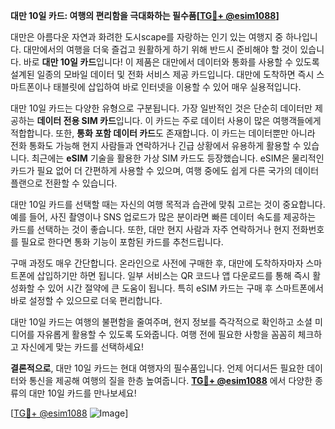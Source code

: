 **대만 10일 카드: 여행의 편리함을 극대화하는 필수품[[TG💪+ @esim1088](https://t.me/s/esim1088)]**

대만은 아름다운 자연과 화려한 도시scape를 자랑하는 인기 있는 여행지 중 하나입니다. 대만에서의 여행을 더욱 즐겁고 원활하게 하기 위해 반드시 준비해야 할 것이 있습니다. 바로 **대만 10일 카드**입니다! 이 제품은 대만에서 데이터와 통화를 사용할 수 있도록 설계된 일종의 모바일 데이터 및 전화 서비스 제공 카드입니다. 대만에 도착하면 즉시 스마트폰이나 태블릿에 삽입하여 바로 인터넷을 이용할 수 있어 매우 실용적입니다.

대만 10일 카드는 다양한 유형으로 구분됩니다. 가장 일반적인 것은 단순히 데이터만 제공하는 **데이터 전용 SIM 카드**입니다. 이 카드는 주로 데이터 사용이 많은 여행객들에게 적합합니다. 또한, **통화 포함 데이터 카드**도 존재합니다. 이 카드는 데이터뿐만 아니라 전화 통화도 가능해 현지 사람들과 연락하거나 긴급 상황에서 유용하게 활용할 수 있습니다. 최근에는 **eSIM** 기술을 활용한 가상 SIM 카드도 등장했습니다. eSIM은 물리적인 카드가 필요 없어 더 간편하게 사용할 수 있으며, 여행 중에도 쉽게 다른 국가의 데이터 플랜으로 전환할 수 있습니다.

대만 10일 카드를 선택할 때는 자신의 여행 목적과 습관에 맞춰 고르는 것이 중요합니다. 예를 들어, 사진 촬영이나 SNS 업로드가 많은 분이라면 빠른 데이터 속도를 제공하는 카드를 선택하는 것이 좋습니다. 또한, 대만 현지 사람과 자주 연락하거나 현지 전화번호를 필요로 한다면 통화 기능이 포함된 카드를 추천드립니다.

구매 과정도 매우 간단합니다. 온라인으로 사전에 구매한 후, 대만에 도착하자마자 스마트폰에 삽입하기만 하면 됩니다. 일부 서비스는 QR 코드나 앱 다운로드를 통해 즉시 활성화할 수 있어 시간 절약에 큰 도움이 됩니다. 특히 eSIM 카드는 구매 후 스마트폰에서 바로 설정할 수 있으므로 더욱 편리합니다.

대만 10일 카드는 여행의 불편함을 줄여주며, 현지 정보를 즉각적으로 확인하고 소셜 미디어를 자유롭게 활용할 수 있도록 도와줍니다. 여행 전에 필요한 사항을 꼼꼼히 체크하고 자신에게 맞는 카드를 선택하세요!

**결론적으로**, 대만 10일 카드는 현대 여행자의 필수품입니다. 언제 어디서든 필요한 데이터와 통신을 제공해 여행의 질을 한층 높여줍니다. **[TG💪+ @esim1088](https://t.me/s/esim1088)** 에서 다양한 종류의 대만 10일 카드를 만나보세요! 

[[TG💪+ @esim1088](https://t.me/s/esim1088) ![Image](https://i.postimg.cc/Y0z9fWf4/image.png)]
